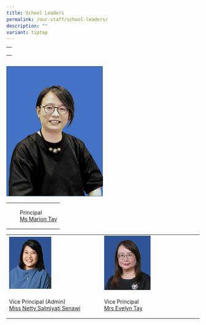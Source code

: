 ```yaml
---
title: School Leaders
permalink: /our-staff/school-leaders/
description: ""
variant: tiptap
---
```

<table><tbody><tr><td rowspan="1" colspan="1"><p></p></td></tr></tbody></table><table><tbody><tr></tr></tbody></table><div class="isomer-image-wrapper"><img style="width: 50%;" height="auto" width="100%" alt="" src="/images/Miss_Marion_Tay_Principal.png"></div><table><tbody><tr><td rowspan="1" colspan="1"><p></p></td><td rowspan="1" colspan="1"><p></p></td><td rowspan="1" colspan="1"><p>Principal<br><a href="mailto:marion_tay@schools.gov.sg" rel="noopener noreferrer" target="_blank"><u>Ms Marion Tay</u></a></p></td></tr></tbody></table><table><tbody><tr><td rowspan="1" colspan="1"><div class="isomer-image-wrapper"><img style="width: 50%;" height="auto" width="100%" src="/images/vpa.jpeg"></div></td><td rowspan="1" colspan="1"><p></p></td><td rowspan="1" colspan="1"><div class="isomer-image-wrapper"><img style="width: 50%;" height="auto" width="100%" src="/images/Mrs%20Evelyn%20Tay.jpeg"></div></td></tr><tr><td rowspan="1" colspan="1"><p>Vice Principal (Admin)<br><a href="mailto:netty_salmiyati_senawi@schools.gov.sg" rel="noopener noreferrer" target="_blank"><u>Miss Netty Salmiyati Senawi</u></a></p></td><td rowspan="1" colspan="1"><p></p></td><td rowspan="1" colspan="1"><p>Vice Principal<br><a href="mailto:evelyn_goh@schools.gov.sg" rel="noopener noreferrer" target="_blank"><u>Mrs Evelyn Tay</u></a></p></td></tr></tbody></table><p></p>